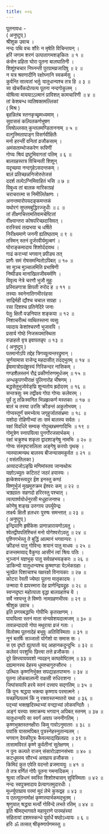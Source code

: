 ```yaml
---
title: ००६
---
```

पूतनावधः -  
( अनुष्टुप् )  
श्रीशुक उवाच ।  
नन्दः पथि वचः शौरेः न मृषेति विचिन्तयन् ।  
हरिं जगाम शरणं उत्पातागमशङ्‌कितः ॥ १ ॥  
कंसेन प्रहिता घोरा पूतना बालघातिनी ।  
शिशूंश्चचार निघ्नन्ती पुरग्रामव्रजादिषु ॥ २ ॥  
न यत्र श्रवणादीनि रक्षोघ्नानि स्वकर्मसु ।  
कुर्वन्ति सात्वतां भर्तुः यातुधान्यश्च तत्र हि ॥ ३ ॥  
सा खेचर्येकदोत्पत्य पूतना नन्दगोकुलम् ।  
योषित्वा माययाऽऽत्मानं प्राविशत् कामचारिणी ॥ ४ ॥  
तां केशबन्ध व्यतिषक्तमल्लिकां  
( मिश्र )  
बृहन्नितंब स्तनकृच्छ्रमध्यमाम् ।  
सुवाससं कल्पितकर्णभूषण  
त्विषोल्लसत् कुन्तलमण्डिताननाम् ॥ ५ ॥  
वल्गुस्मितापाङ्‌ग विसर्गवीक्षितैः  
मनो हरन्तीं वनितां व्रजौकसाम् ।  
अमंसताम्भोजकरेण रूपिणीं  
गोप्यः श्रियं द्रष्टुमिवागतां पतिम् ॥ ६ ॥  
बालग्रहस्तत्र विचिन्वती शिशून्  
यदृच्छया नन्दगृहेऽसदन्तकम् ।  
बालं प्रतिच्छन्ननिजोरुतेजसं  
ददर्श तल्पेऽग्निमिवाहितं भसि ॥ ७ ॥  
विबुध्य तां बालक मारिकाग्रहं  
चराचरात्मा स निमीलितेक्षणः ।  
अनन्तमारोपयदङ्‌कमन्तकं  
यथोरगं सुप्तमबुद्धिरज्जुधीः ॥ ८ ॥  
तां तीक्ष्णचित्तामतिवामचेष्टितां  
वीक्ष्यान्तरा कोषपरिच्छदासिवत् ।  
वरस्त्रियं तत्प्रभया च धर्षिते  
निरीक्ष्यमाणे जननी ह्यतिष्ठताम् ॥ ९ ॥  
तस्मिन् स्तनं दुर्जरवीर्यमुल्बणं ।  
घोराङ्‌कमादाय शिशोर्ददावथ ।  
गाढं कराभ्यां भगवान् प्रपीड्य तत्  
प्राणैः समं रोषसमन्वितोऽपिबत् ॥ १० ॥  
सा मुञ्च मुञ्चालमिति प्रभाषिणी  
निष्पीड्य मानाखिलजीवमर्मणि ।  
विवृत्य नेत्रे चरणौ भुजौ मुहुः  
प्रस्विन्नगात्रा क्षिपती रुरोद ह ॥ ११ ॥  
तस्याः स्वनेनातिगभीररंहसा  
साद्रिर्मही द्यौश्च चचाल सग्रहा ।  
रसा दिशश्च प्रतिनेदिरे जनाः  
पेतुः क्षितौ वज्रनिपात शङ्‌कया ॥ १२ ॥  
निशाचरीत्थं व्यथितस्तना व्यसुः  
व्यादाय केशांश्चरणौ भुजावपि ।  
प्रसार्य गोष्ठे निजरूपमास्थिता  
वज्राहतो वृत्र इवापतन्नृप ॥ १३ ॥  
( अनुष्टुप् )  
पतमानोऽपि तद्देह त्रिगव्यूत्यन्तरद्रुमान् ।  
चूर्णयामास राजेन्द्र महदासीत् तदद्भुतम् ॥ १४ ॥  
ईषामात्रोग्रदंष्ट्रास्यं गिरिकन्दर नासिकम् ।  
गण्डशैलस्तनं रौद्रं प्रकीर्णारुणमूर्धजम् ॥ १५ ॥  
अन्धकूपगभीराक्षं पुलिनारोह भीषणम् ।  
बद्धसेतुभुजोर्वङ्‌घ्रि शून्यतोय ह्रदोदरम् ॥ १६ ॥  
सन्तत्रसुः स्म तद्वीक्ष्य गोपा गोप्यः कलेवरम् ।  
पूर्वं तु तन्निःस्वनित भिन्नहृत्कर्ण मस्तकाः ॥ १७ ॥  
बालं च तस्या उरसि क्रीडन्तं अकुतोभयम् ।  
गोप्यस्तूर्णं समभ्येत्य जगृहुर्जातसंभ्रमाः ॥ १८ ॥  
यशोदा रोहिणीभ्यां ताः समं बालस्य सर्वतः ।  
रक्षां विदधिरे सम्यक् गोपुच्छभ्रमणादिभिः ॥ १९ ॥  
गोमूत्रेण स्नापयित्वा पुनर्गोरजसार्भकम् ।  
रक्षां चक्रुश्च शकृता द्वादशाङ्‌गेषु नामभिः ॥ २० ॥  
गोप्यः संस्पृष्टसलिला अङ्‌गेषु करयोः पृथक् ।  
न्यस्यात्मन्यथ बालस्य बीजन्यासमकुर्वत ॥ २१ ॥  
( वसंततिलका )  
अव्यादजोऽङ्‌घ्रि मणिमांस्तव जान्वथोरू  
यज्ञोऽच्युतः कटितटं जठरं हयास्यः ।  
हृत्केशवस्त्वदुर ईश इनस्तु कण्ठं  
विष्णुर्भुजं मुखमुरुक्रम ईश्वरः कम् ॥ २२ ॥  
चक्र्यग्रतः सहगदो हरिरस्तु पश्चात् ।  
त्वत्पार्श्वयोर्धनुरसी मधुहाजनश्च ।  
कोणेषु शङ्‌ख उरुगाय उपर्युपेन्द्रः  
तार्क्ष्यः क्षितौ हलधरः पुरुषः समन्तात् ॥ २३ ॥  
( अनुष्टुप् )  
इन्द्रियाणि हृषीकेशः प्राणान्नारायणोऽवतु ।  
श्वेतद्वीपपतिश्चित्तं मनो योगेश्वरोऽवतु ॥ २४ ॥  
पृश्निगर्भस्तु ते बुद्धिं आत्मानं भगवान्परः ।  
क्रीडन्तं पातु गोविन्दः शयानं पातु माधवः ॥ २५ ॥  
व्रजन्तमव्याद् वैकुण्ठ आसीनं त्वां श्रियः पतिः ।  
भुञ्जानं यज्ञभुक् पातु सर्वग्रहभयङ्‌करः ॥ २६ ॥  
डाकिन्यो यातुधान्यश्च कुष्माण्डा येऽर्भकग्रहाः ।  
भूतप्रेत पिशाचाश्च यक्षरक्षो विनायकाः ॥ २७ ॥  
कोटरा रेवती ज्येष्ठा पूतना मातृकादयः ।  
उन्मादा ये ह्यपस्मारा देह प्राणेन्द्रियद्रुहः ॥ २८ ॥  
स्वप्नदृष्टा महोत्पाता वृद्धा बालग्रहाश्च ये ।  
सर्वे नश्यन्तु ते विष्णोः नामग्रहणभीरवः ॥ २९ ॥  
श्रीशुक उवाच ।  
इति प्रणयबद्धाभिः गोपीभिः कृतरक्षणम् ।  
पाययित्वा स्तनं माता संन्यवेशयदात्मजम् ॥ ३० ॥  
तावन्नन्दादयो गोपा मथुराया व्रजं गताः ।  
विलोक्य पूतनादेहं बभूवुः अतिविस्मिताः ॥ ३१ ॥  
नूनं बतर्षिः सञ्जातो योगेशो वा समास सः ।  
स एव दृष्टो ह्युत्पातो यद् आहानकदुन्दुभिः ॥ ३२ ॥  
कलेवरं परशुभिः छित्त्वा तत्ते व्रजौकसः ।  
दूरे क्षिप्त्वावयवशो न्यदहन् काष्ठवेष्टितम् ॥ ३३ ॥  
दह्यमानस्य देहस्य धूमश्चागुरुसौरभः ।  
उत्थितः कृष्णनिर्भुक्त सपद्याहतपाप्मनः ॥ ३४ ॥  
पूतना लोकबालघ्नी राक्षसी रुधिराशना ।  
जिघांसयापि हरये स्तनं दत्त्वाप सद्गतिम् ॥ ३५ ॥  
किं पुनः श्रद्धया भक्त्या कृष्णाय परमात्मने ।  
यच्छन्प्रियतमं किं नु रक्तास्तन्मातरो यथा ॥ ३६ ॥  
पद्भ्यां भक्तहृदिस्थाभ्यां वन्द्याभ्यां लोकवन्दितैः ।  
अङ्‌गं यस्याः समाक्रम्य भगवान् अपिबत् स्तनम् ॥ ३७ ॥  
यातुधान्यपि सा स्वर्गं अवाप जननीगतिम् ।  
कृष्णभुक्तस्तनक्षीराः किमु गावोऽनुमातरः ॥ ३८ ॥  
पयांसि यासामपिबत् पुत्रस्नेहस्नुतान्यलम् ।  
भगवान् देवकीपुत्रः कैवल्याद्यखिलप्रदः ॥ ३९ ॥  
तासामविरतं कृष्णे कुर्वतीनां सुतेक्षणम् ।  
न पुनः कल्पते राजन् संसारोऽज्ञानसंभवः ॥ ४० ॥  
कटधूमस्य सौरभ्यं अवघ्राय व्रजौकसः ।  
किमिदं कुत एवेति वदन्तो व्रजमाययुः ॥ ४१ ॥  
ते तत्र वर्णितं गोपैः पूतना गमनादिकम् ।  
श्रुत्वा तन्निधनं स्वस्ति शिशोश्चासन् सुविस्मिताः ॥ ४२ ॥  
नन्दः स्वपुत्रमादाय प्रेत्यागतमुदारधीः ।  
मूर्ध्न्युपाघ्राय परमां मुदं लेभे कुरूद्वह ॥ ४३ ॥  
य एतत्पूतनामोक्षं कृष्णस्यार्भकमद्भुतम् ।  
श्रृणुयात् श्रद्धया मर्त्यो गोविन्दे लभते रतिम् ॥ ४४ ॥  
इति श्रीमद्भागवते महापुराणे पारमहंस्यां  
संहितायां दशमस्कन्धे पूर्वार्धे षष्ठोऽध्यायः ॥ ६ ॥  
हरिः ॐ तत्सत् श्रीकृष्णार्पणमस्तु ॥